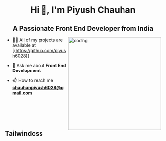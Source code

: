 
<h1 align="center">Hi 👋, I'm Piyush Chauhan</h1>
<h2 align="center">A Passionate Front End Developer from India</h2>
<img align="right" alt="coding" width="300" src="https://media2.giphy.com/media/qgQUggAC3Pfv687qPC/giphy.gif">


- 👨‍💻 All of my projects are available at [(https://github.com/piyush6028)]

- 💬 Ask me about **Front End Development**

- 📫 How to reach me **chauhanpiyush6028@gmail.com**

<br /><br /><br /><br />

## Tailwindcss
 
<br /><br />


<br /><br />

